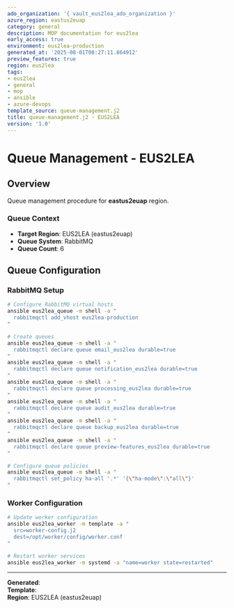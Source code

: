 ```yaml
---
ado_organization: '{ vault_eus2lea_ado_organization }'
azure_region: eastus2euap
category: general
description: MOP documentation for eus2lea
early_access: true
environment: eus2lea-production
generated_at: '2025-08-01T08:27:11.864912'
preview_features: true
region: eus2lea
tags:
- eus2lea
- general
- mop
- ansible
- azure-devops
template_source: queue-management.j2
title: queue-management.j2 - EUS2LEA
version: '1.0'
---
```



# Queue Management - EUS2LEA

## Overview

Queue management procedure for **eastus2euap** region.

### Queue Context

- **Target Region**: EUS2LEA (eastus2euap)
- **Queue System**: RabbitMQ
- **Queue Count**: 6

## Queue Configuration

### RabbitMQ Setup
```bash
# Configure RabbitMQ virtual hosts
ansible eus2lea_queue -m shell -a "
  rabbitmqctl add_vhost eus2lea-production
"

# Create queues
ansible eus2lea_queue -m shell -a "
  rabbitmqctl declare queue email_eus2lea durable=true
"
ansible eus2lea_queue -m shell -a "
  rabbitmqctl declare queue notification_eus2lea durable=true
"
ansible eus2lea_queue -m shell -a "
  rabbitmqctl declare queue processing_eus2lea durable=true
"
ansible eus2lea_queue -m shell -a "
  rabbitmqctl declare queue audit_eus2lea durable=true
"
ansible eus2lea_queue -m shell -a "
  rabbitmqctl declare queue backup_eus2lea durable=true
"
ansible eus2lea_queue -m shell -a "
  rabbitmqctl declare queue preview-features_eus2lea durable=true
"

# Configure queue policies
ansible eus2lea_queue -m shell -a "
  rabbitmqctl set_policy ha-all '.*' '{\"ha-mode\":\"all\"}'
"
```

### Worker Configuration
```bash
# Update worker configuration
ansible eus2lea_worker -m template -a "
  src=worker-config.j2
  dest=/opt/worker/config/worker.conf
"

# Restart worker services
ansible eus2lea_worker -m systemd -a "name=worker state=restarted"
```

---

**Generated**:   
**Template**:   
**Region**: EUS2LEA (eastus2euap)